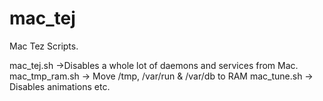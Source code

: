 mac_tej
=======

Mac Tez Scripts.

mac_tej.sh ->Disables a whole lot of daemons and services from Mac.
mac_tmp_ram.sh -> Move /tmp, /var/run & /var/db to RAM
mac_tune.sh -> Disables animations etc.
